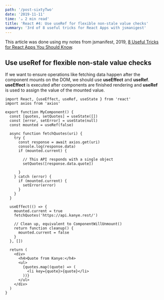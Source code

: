 ```yaml
---
path: '/post-sixtyTwo'
date: '2019-11-11'
time: '☕️ 2 min read'
title: 'React #4: Use useRef for flexible non-stale value checks'
summary: '3rd of 8 useful tricks for React Apps with jsmanigest'
---
```


This article was done using my notes from jsmanifest, 2019, [8 Useful Tricks for React Apps You Should Know](https://jsmanifest.com/8-useful-tricks-in-react-you-should-know/).

## Use useRef for flexible non-stale value checks

If we want to ensure operations like fetching data happen after the component mounts on the DOM, we should use **useEffect** and **useRef**. **useEffect** is executed after components are finished rendering and **useRef** is used to assign the value of the mounted value.

```
import React, {useEffect, useRef, useState } from 'react'
import axios from 'axios'

export function MyComponent() {
  const [quotes, setQuotes] = useState([])
  const [error, setError] = useState(null)
  const mounted = useRef(false)

  async function fetchQuotes(uri) {
    try {
      const response = await axios.get(uri)
      console.log(response.data)
      if (mounted.current) {

        // This API responds with a single object
        setQuotes([response.data.quote])

      }
    } catch (error) {
      if (mounted.current) {
        setError(error)
      }
    }
  }

  useEffect(() => {
    mounted.current = true
    fetchQuotes('https://api.kanye.rest/')

    // Clean up, equivalent to ComponentWillUnmount()
    return function cleanup() {
      mounted.current = false
    }
  }, [])

  return (
    <div>
      <h4>Quote from Kanye:</h4>
      <ul>
        {quotes.map((quote) => (
          <li key={quote}>{quote}</li>
        ))}
      </ul>
    </div>
  )
}
```
